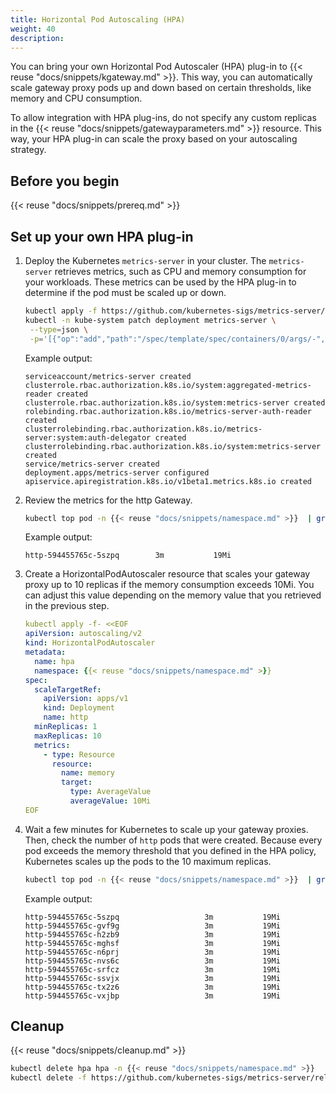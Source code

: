 ```yaml
---
title: Horizontal Pod Autoscaling (HPA)
weight: 40
description:
---
```


You can bring your own Horizontal Pod Autoscaler (HPA) plug-in to {{< reuse "docs/snippets/kgateway.md" >}}. This way, you can automatically scale gateway proxy pods up and down based on certain thresholds, like memory and CPU consumption. 

To allow integration with HPA plug-ins, do not specify any custom replicas in the {{< reuse "docs/snippets/gatewayparameters.md" >}} resource. This way, your HPA plug-in can scale the proxy based on your autoscaling strategy. 

## Before you begin

{{< reuse "docs/snippets/prereq.md" >}}

## Set up your own HPA plug-in

1. Deploy the Kubernetes `metrics-server` in your cluster. The `metrics-server` retrieves metrics, such as CPU and memory consumption for your workloads. These metrics can be used by the HPA plug-in to determine if the pod must be scaled up or down.
   ```sh
   kubectl apply -f https://github.com/kubernetes-sigs/metrics-server/releases/latest/download/components.yaml
   kubectl -n kube-system patch deployment metrics-server \
    --type=json \
    -p='[{"op":"add","path":"/spec/template/spec/containers/0/args/-","value":"--kubelet-insecure-tls"}]'
   ```
   
   Example output: 
   ```console
   serviceaccount/metrics-server created
   clusterrole.rbac.authorization.k8s.io/system:aggregated-metrics-reader created
   clusterrole.rbac.authorization.k8s.io/system:metrics-server created
   rolebinding.rbac.authorization.k8s.io/metrics-server-auth-reader created
   clusterrolebinding.rbac.authorization.k8s.io/metrics-server:system:auth-delegator created
   clusterrolebinding.rbac.authorization.k8s.io/system:metrics-server created
   service/metrics-server created
   deployment.apps/metrics-server configured
   apiservice.apiregistration.k8s.io/v1beta1.metrics.k8s.io created
   ```

2. Review the metrics for the http Gateway. 
   ```sh
   kubectl top pod -n {{< reuse "docs/snippets/namespace.md" >}}  | grep http
   ```
   
   Example output: 
   ```
   http-594455765c-5szpq        3m           19Mi  
   ```

6. Create a HorizontalPodAutoscaler resource that scales your gateway proxy up to 10 replicas if the memory consumption exceeds 10Mi. You can adjust this value depending on the memory value that you retrieved in the previous step. 
   ```yaml
   kubectl apply -f- <<EOF
   apiVersion: autoscaling/v2
   kind: HorizontalPodAutoscaler
   metadata:
     name: hpa
     namespace: {{< reuse "docs/snippets/namespace.md" >}}
   spec:
     scaleTargetRef:
       apiVersion: apps/v1
       kind: Deployment
       name: http
     minReplicas: 1
     maxReplicas: 10
     metrics:
       - type: Resource
         resource:
           name: memory
           target:
             type: AverageValue
             averageValue: 10Mi
   EOF
   ```

7. Wait a few minutes for Kubernetes to scale up your gateway proxies. Then, check the number of `http` pods that were created. Because every pod exceeds the memory threshold that you defined in the HPA policy, Kubernetes scales up the pods to the 10 maximum replicas. 
   ```sh
   kubectl top pod -n {{< reuse "docs/snippets/namespace.md" >}}  | grep http
   ```
   
   Example output: 
   ```
   http-594455765c-5szpq                   3m           19Mi            
   http-594455765c-gvf9g                   3m           19Mi            
   http-594455765c-h2zb9                   3m           19Mi            
   http-594455765c-mghsf                   3m           19Mi            
   http-594455765c-n6prj                   3m           19Mi            
   http-594455765c-nvs6c                   3m           19Mi            
   http-594455765c-srfcz                   3m           19Mi            
   http-594455765c-ssvjx                   3m           19Mi            
   http-594455765c-tx2z6                   3m           19Mi            
   http-594455765c-vxjbp                   3m           19Mi 
   ```


## Cleanup

{{< reuse "docs/snippets/cleanup.md" >}}

```sh
kubectl delete hpa hpa -n {{< reuse "docs/snippets/namespace.md" >}}
kubectl delete -f https://github.com/kubernetes-sigs/metrics-server/releases/latest/download/components.yaml
```
   